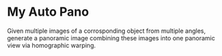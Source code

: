 # My Auto Pano

Given multiple images of a corrosponding object from multiple angles, generate a panoramic image combining these images into one panoramic view via homographic warping.
